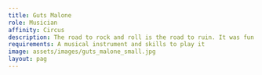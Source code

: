 ```yaml
---
title: Guts Malone
role: Musician
affinity: Circus
description: The road to rock and roll is the road to ruin. It was fun for a while. Life on the road. Tourbus ‘romance’ - a new conquest every night.  Sex, rock’n’roll and drugs...  The first time you had it was like God’s own embrace; the heat of the stuff burning through your veins and into your heart.  Now the music is just a way to take away the pain until it is time for the next fix. At least here in the freak show you’ve got a ready supply of junk. Playing tunes and counting the hours down to the next hit.
requirements: A musical instrument and skills to play it
image: assets/images/guts_malone_small.jpg
layout: pag
---
```

